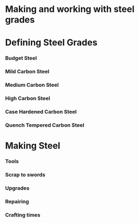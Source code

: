# Making and working with steel grades

# Defining Steel Grades

### Budget Steel

### Mild Carbon Steel

### Medium Carbon Steel

### High Carbon Steel

### Case Hardened Carbon Steel

### Quench Tempered Carbon Steel

# Making Steel

### Tools

### Scrap to swords

### Upgrades

### Repairing

### Crafting times